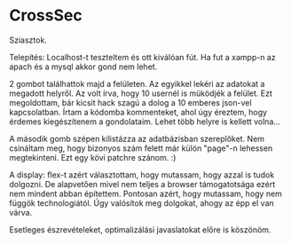 # CrossSec
Sziasztok.

Telepítés: Localhost-t teszteltem és ott kiválóan fút. Ha fut a xampp-n az apach és a mysql akkor gond nem lehet.

2 gombot találhattok majd a felületen. Az egyikkel lekéri az adatokat a megadott helyről. Az volt írva, hogy 10 usernél is müködjék a felület. Ezt megoldottam, bár kicsit hack szagú a dolog a 10 emberes json-vel kapcsolatban. Írtam a kódomba kommenteket, ahol úgy éreztem, hogy érdemes kiegészítenem a gondolataim. Lehet több helyre is kellett volna...

A második gomb szépen kilistázza az adatbázisban szereplőket. Nem csináltam meg, hogy bizonyos szám felett már külön "page"-n lehessen megtekinteni. Ezt egy kövi patchre szánom. :) 

A display: flex-t azért választottam, hogy mutassam, hogy azzal is tudok dolgozni. De alapvetően mivel nem teljes a browser támogatotsága ezért nem mindent abban építettem. Pontosan azért, hogy mutassam, hogy nem függök technologiától. Úgy valósítok meg dolgokat, ahogy az épp el van várva.

Esetleges észrevételeket, optimalizálási javaslatokat előre is köszönöm. 
